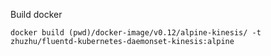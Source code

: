 Build docker
```
docker build (pwd)/docker-image/v0.12/alpine-kinesis/ -t zhuzhu/fluentd-kubernetes-daemonset-kinesis:alpine
```
